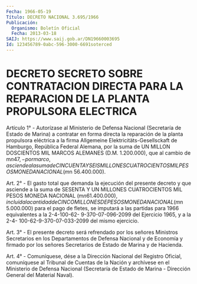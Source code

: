 ```yaml
---
Fecha: 1966-05-19
Título: DECRETO NACIONAL 3.695/1966
Publicación:
  Organismo: Boletín Oficial
  Fecha: 2013-03-18
SAIJ: https://www.saij.gob.ar/DN19660003695
Id: 123456789-0abc-596-3000-6691soterced
---
```

# DECRETO SECRETO SOBRE CONTRATACION DIRECTA PARA LA REPARACION DE LA PLANTA PROPULSORA ELECTRICA

<a id="1"></a>
Artículo 1° - Autorízase al Ministerio de Defensa Nacional (Secretaría de Estado de Marina) a contratar en forma directa la reparación de la planta propulsora eléctrica a la firma Allgemeine Elektricitäts-Gesellsckaft de Hamburgo, República Federal Alemana, por la suma de UN MILLON DOSCIENTOS MIL MARCOS ALEMANES (D.M. 1.200.000), que al cambio de m$n 47,- por marco, asciende a la suma de CINCUENTA Y SEIS MILLONES CUATROCIENTOS MIL PESOS MONEDA NACIONAL (m$n 56.400.000).

<a id="2"></a>
Art. 2° - El gasto total que demanda la ejecución del presente decreto y que asciende a la suma de SESENTA Y UN MILLONES CUATROCIENTOS MIL PESOS MONEDA NACIONAL (m$n 61.400.000), incluída la cantidad de CINCO MILLONES DE PESOS MONEDA NACIONAL (m$n 5.000.000) para el pago de fletes, se imputará a las partidas para 1966 equivalentes a la 2-4-100-62- 9-370-07-096-2099 del Ejercicio 1965, y a la 2-4- 100-62-9-370-07-033-2099 del mismo ejercicio.

<a id="3"></a>
Art. 3° - El presente decreto será refrendado por los señores Ministros Secretarios en los Departamentos de Defensa Nacional y de Economía y firmado por los señores Secretarios de Estado de Marina y de Hacienda.

<a id="4"></a>
Art. 4° - Comuníquese, dése a la Dirección Nacional del Registro Oficial, comuníquese al Tribunal de Cuentas de la Nación y archívese en el Ministerio de Defensa Nacional (Secretaría de Estado de Marina - Dirección General del Material Naval).